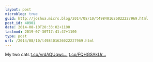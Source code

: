 ```yaml
---
layout: post
microblog: true
guid: http://joshua.micro.blog/2014/08/10/t498401626022227969.html
post_id: 40901
date: 2014-08-10T20:33:02+1100
lastmod: 2019-07-30T17:41:47+1100
type: post
url: /2014/08/10/t498401626022227969.html
---
```

My two cats [t.co/vrdAQUqwc...](http://t.co/vrdAQUqwcr) [t.co/FQHGSAkUr...](http://t.co/FQHGSAkUrw)
